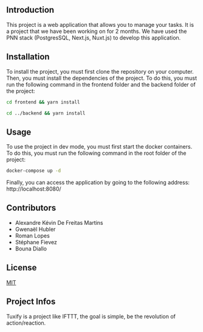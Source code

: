 ## Introduction

This project is a web application that allows you to manage your tasks. It is a project that we have been working on for 2 months. We have used the PNN stack (PostgresSQL, Next.js, Nuxt.js) to develop this application.

## Installation

To install the project, you must first clone the repository on your computer. Then, you must install the dependencies of the project. To do this, you must run the following command in the frontend folder and the backend folder of the project:

```bash
cd frontend && yarn install

cd ../backend && yarn install
```

## Usage

To use the project in dev mode, you must first start the docker containers. To do this, you must run the following command in the root folder of the project:

```bash
docker-compose up -d
```

Finally, you can access the application by going to the following address: http://localhost:8080/

## Contributors

- Alexandre Kévin De Freitas Martins
- Gwenaël Hubler
- Roman Lopes
- Stéphane Fievez
- Bouna Diallo

## License

[MIT](https://choosealicense.com/licenses/mit/)

## Project Infos

Tuxify is a project like IFTTT, the goal is simple, be the revolution of
action/reaction.
